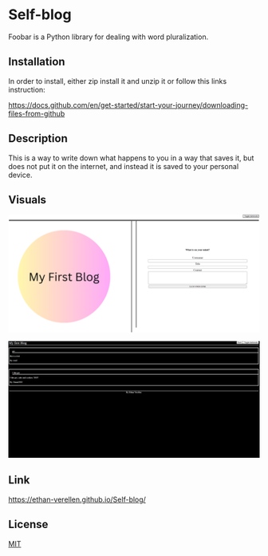 # Self-blog

Foobar is a Python library for dealing with word pluralization.

## Installation

In order to install, either zip install it and unzip it or follow this links instruction:

https://docs.github.com/en/get-started/start-your-journey/downloading-files-from-github

## Description
This is a way to write down what happens to you in a way that saves it, but does not put it on the internet, and instead it is saved to your personal device.

## Visuals
![This is a image fo the front page](./Assets/image/Front%20Page.png)

![this is an image of the back page in dark mode](./Assets/image/Blog%20Page.png)

## Link

https://ethan-verellen.github.io/Self-blog/

## License

[MIT](https://choosealicense.com/licenses/mit/)